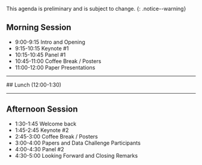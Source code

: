 This agenda is preliminary and is subject to change.
{: .notice--warning}

## Morning Session

- 9:00-9:15 Intro and Opening
- 9:15-10:15 Keynote #1
- 10:15-10:45 Panel #1
- 10:45-11:00 Coffee Break / Posters
- 11:00-12:00 Paper Presentations

<hr>
## Lunch (12:00-1:30)
<hr>

## Afternoon Session 

- 1:30-1:45 Welcome back
- 1:45-2:45 Keynote #2
- 2:45-3:00 Coffee Break / Posters
- 3:00-4:00 Papers and Data Challenge Participants
- 4:00-4:30 Panel #2
- 4:30-5:00 Looking Forward and Closing Remarks
